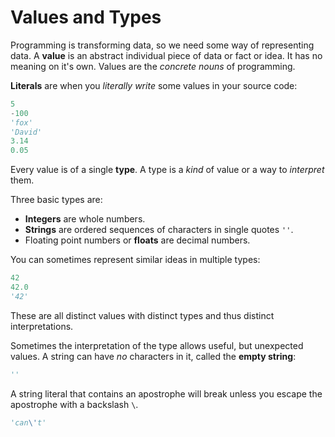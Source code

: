 # Values and Types

Programming is transforming data, so we need some way of representing data.
A **value** is an abstract individual piece of data or fact or idea.
It has no meaning on it's own.
Values are the _concrete nouns_ of programming.

**Literals** are when you _literally write_ some values in your source code:

```py
5
-100
'fox'
'David'
3.14
0.05
```

Every value is of a single **type**.
A type is a _kind_ of value or a way to _interpret_ them.

Three basic types are:

* **Integers** are whole numbers.
* **Strings** are ordered sequences of characters in single quotes `''`.
* Floating point numbers or **floats** are decimal numbers.

You can sometimes represent similar ideas in multiple types:

```py
42
42.0
'42'
```

These are all distinct values with distinct types and thus distinct interpretations.

Sometimes the interpretation of the type allows useful, but unexpected values.
A string can have _no_ characters in it, called the **empty string**:

```py
''
```

A string literal that contains an apostrophe will break unless you escape the apostrophe with a backslash `\`.

```py
'can\'t'
```
